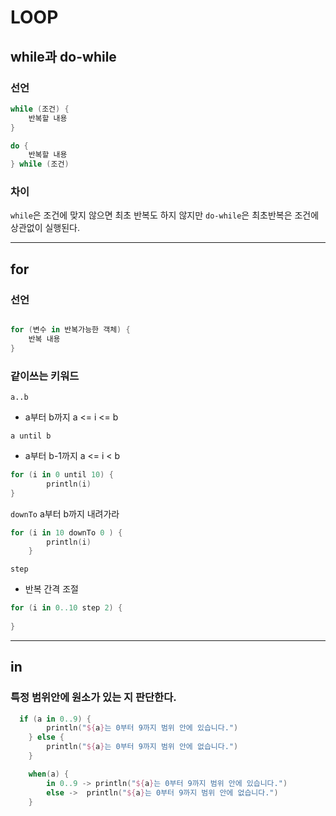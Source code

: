 # LOOP

## while과 do-while

### 선언

```kotlin
while (조건) {
    반복할 내용 
}
```

```kotlin
do {
    반복할 내용
} while (조건)
```

### 차이

`while`은 조건에 맞지 않으면 최초 반복도 하지 않지만
`do-while`은 최초반복은 조건에 상관없이 실행된다.

---

## for

### 선언

```kotlin

for (변수 in 반복가능한 객체) {
    반복 내용 
}


```

### 같이쓰는 키워드

`a..b`
- a부터 b까지  a <=  i <= b

`a until b`
- a부터 b-1까지 a <= i < b
```kotlin
for (i in 0 until 10) {
        println(i)
}
```

`downTo`
a부터 b까지 내려가라
```kotlin
for (i in 10 downTo 0 ) {
        println(i)
    }
```

`step`
- 반복 간격 조절 
```kotlin
for (i in 0..10 step 2) {
    
}
```

---

## in

### 특정 범위안에 원소가 있는 지 판단한다.

```kotlin
  if (a in 0..9) {
        println("${a}는 0부터 9까지 범위 안에 있습니다.")
    } else {
        println("${a}는 0부터 9까지 범위 안에 없습니다.")
    }

    when(a) {
        in 0..9 -> println("${a}는 0부터 9까지 범위 안에 있습니다.")
        else ->  println("${a}는 0부터 9까지 범위 안에 없습니다.")
    }
```